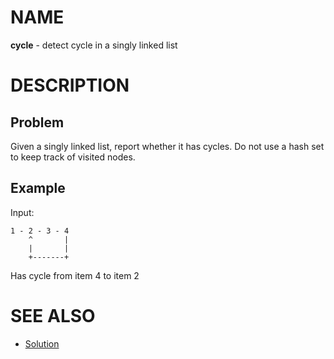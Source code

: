 # NAME

**cycle** - detect cycle in a singly linked list

# DESCRIPTION

## Problem

Given a singly linked list, report whether it has cycles. Do not use a hash set
to keep track of visited nodes.

## Example

Input:

```
1 - 2 - 3 - 4
    ^       |
    |       |
    +-------+
```

Has cycle from item 4 to item 2


# SEE ALSO

* [Solution](./cycle_solution.md)

